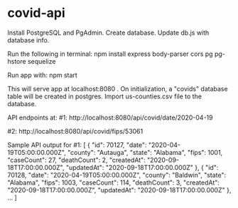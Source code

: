 # covid-api

Install PostgreSQL and PgAdmin. Create database. Update db.js with database info.

Run the following in terminal:
npm install express body-parser cors pg pg-hstore sequelize 

Run app with:
npm start

This will serve app at localhost:8080 . On initialization, a "covids" database table will be created in postgres. Import us-counties.csv file to the database.

API endpoints at:
#1: http://localhost:8080/api/covid/date/2020-04-19

#2: http://localhost:8080/api/covid/fips/53061

Sample API output for #1:
[
{
"id": 70127,
"date": "2020-04-19T05:00:00.000Z",
"county": "Autauga",
"state": "Alabama",
"fips": 1001,
"caseCount": 27,
"deathCount": 2,
"createdAt": "2020-09-18T17:00:00.000Z",
"updatedAt": "2020-09-18T17:00:00.000Z"
},
{
"id": 70128,
"date": "2020-04-19T05:00:00.000Z",
"county": "Baldwin",
"state": "Alabama",
"fips": 1003,
"caseCount": 114,
"deathCount": 3,
"createdAt": "2020-09-18T17:00:00.000Z",
"updatedAt": "2020-09-18T17:00:00.000Z"
},
...
]

